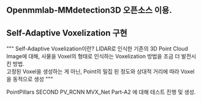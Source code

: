 ## Openmmlab-MMdetection3D 오픈소스 이용. 
## 
## Self-Adaptive Voxelization 구현 


""" Self-Adaptive Voxelization이란? 
LIDAR로 인식한 기존의 3D Point Cloud Image에 대해, 
사물을 Voxel의 형태로 인식하는 Voxelization 방법을 조금 더 발전시킨 방법.  
고정된 Voxel을 생성하는 게 아닌, Point의 밀집 된 정도와 상대적 거리에 따라 Voxel을 동적으로 생성
"""

PointPillars
SECOND
PV_RCNN
MVX_Net
Part-A2
에 대해 테스트 진행 및 생성.

